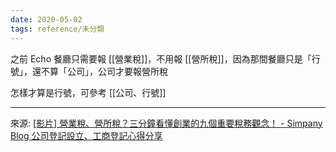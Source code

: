 ```yaml
---
date: 2020-05-02
tags: reference/未分類
---
```


之前 Echo 餐廳只需要報 [[營業稅]]，不用報 [[營所稅]]，因為那間餐廳只是「行號」，還不算「公司」，公司才要報營所稅

怎樣才算是行號，可參考 [[公司、行號]]

---
來源:
[[影片] 營業稅、營所稅？三分鐘看懂創業的九個重要稅務觀念！ - Simpany Blog 公司登記設立、工商登記心得分享](https://blog.simpany.co/3-minutes-about-taxation/)
